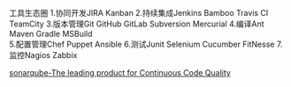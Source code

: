 工具生态圈
  1.协同开发JIRA Kanban
  2.持续集成Jenkins Bamboo Travis CI  TeamCity
  3.版本管理Git GitHub GitLab Subversion Mercurial
  4.编译Ant Maven Gradle MSBuild    
  5.配置管理Chef Puppet Ansible
  6.测试Junit  Selenium Cucumber FitNesse
  7.监控Nagios Zabbix

[sonarqube-The leading product for Continuous Code Quality](https://www.sonarqube.org/)
